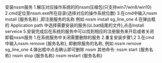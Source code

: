 安装nssm服务
1.解压对应操作系统的的nssm压缩包(只支持win7/win8/win10)
2.cmd定位至nssm.exe所在目录(选择对应的操作系统位数)
3.在cmd中输入nssm install {服务名称} ,即注册服务的名称 例如 nssm install sg_line_one
4.在弹出框的 Application path 中选择需要安装的服务(以.bat结尾的文件),点击Install serveice
5.安装完成后在系统的服务中可以找到相应的注册服务来开启或者关闭
卸载nssm服务
1.在系统服务中关闭需要删除的服务
2.重复安装步骤1,2
3.在cmd中输入nssm remove {服务名称}, 即删除服务的名称, 例如 nssm remove sg_line_one
4.弹出框中点击确认即可删除
nssm 其他命令:
nssm start {服务名称}
nssm stop {服务名称}
nssm restart {服务名称}